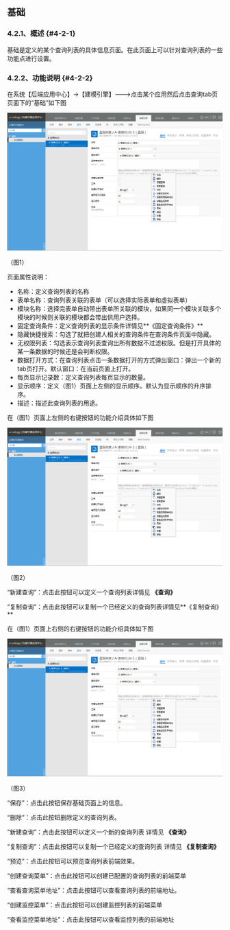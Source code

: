 ## 基础

### ****4.2.1、概述**** {#4-2-1}

基础是定义的某个查询列表的具体信息页面。在此页面上可以针对查询列表的一些功能点进行设置。

### ****4.2.2、功能说明**** {#4-2-2}

在系统【后端应用中心】→【建模引擎】---&gt;点击某个应用然后点击查询tab页页面下的“基础”如下图

![E:\重要文件备份\ecology正式系统知识树图片(余海群提供)\20042\images\1397211](../assets/ezhong_yao_wen_jian_bei_4efd5c_ecology_zheng_shi_xi_tong_zhi_shi_shu_tu_724728_yu_hai_qun_ti_4f9b295c_2.png)

（图1）

页面属性说明：

*   名称：定义查询列表的名称
*   表单名称：查询列表关联的表单（可以选择实际表单和虚拟表单）
*   模块名称：选择完表单自动带出表单所关联的模块，如果同一个模块关联多个模块的时候则关联的模块都会带出供用户选择。
*   固定查询条件：定义查询列表的显示条件详情见**《固定查询条件》**
*   隐藏快捷搜索：勾选了就把创建人相关的查询条件在查询条件页面中隐藏。
*   无权限列表：勾选表示查询列表查询出所有数据不过滤权限。但是打开具体的某一条数据的时候还是会判断权限。
*   数据打开方式：在查询列表点击一条数据打开的方式弹出窗口：弹出一个新的tab页打开。默认窗口：在当前页面上打开。
*   每页显示记录数：定义查询列表每页显示的数量。
*   显示顺序：定义（图1）页面上左侧的显示顺序。默认为显示顺序的升序排序。
*   描述：描述此查询列表的用途。

在（图1）页面上左侧的右键按钮的功能介绍具体如下图

![E:\重要文件备份\ecology正式系统知识树图片(余海群提供)\20042\images\1397228](../assets/ezhong_yao_wen_jian_bei_4efd5c_ecology_zheng_shi_xi_tong_zhi_shi_shu_tu_724728_yu_hai_qun_ti_4f9b295c_2.png)

（图2）

“新建查询”：点击此按钮可以定义一个查询列表详情见 **《查询》**

“复制查询”：点击此按钮可以复制一个已经定义的查询列表详情见**《复制查询》**

在（图1）页面上右侧的右键按钮的功能介绍具体如下图

![E:\重要文件备份\ecology正式系统知识树图片(余海群提供)\20042\images\1397233](../assets/ezhong_yao_wen_jian_bei_4efd5c_ecology_zheng_shi_xi_tong_zhi_shi_shu_tu_724728_yu_hai_qun_ti_4f9b295c_2.png)

（图3）

“保存”：点击此按钮保存基础页面上的信息。

“删除”：点击此按钮删除定义的查询列表。

“新建查询”：点击此按钮可以定义一个新的查询列表 详情见 **《查询》**

“复制查询”：点击此按钮可以复制一个已经定义的查询列表 详情见 **《复制查询》**

“预览”：点击此按钮可以预览查询列表前端效果。

“创建查询菜单”：点击此按钮可以创建已配置的查询列表的前端菜单

“查看查询菜单地址”：点击此按钮可以查看查询列表的前端地址。

“创建监控菜单”：点击此按钮可以创建监控列表的前端菜单

“查看监控菜单地址”：点击此按钮可以查看监控列表的前端地址
